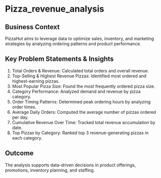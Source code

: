 # Pizza_revenue_analysis

## Business Context
PizzaHut aims to leverage data to optimize sales, inventory, and marketing strategies by analyzing ordering patterns and product performance.

## Key Problem Statements & Insights
1. Total Orders & Revenue: Calculated total orders and overall revenue.
2. Top-Selling & Highest Revenue Pizzas: Identified most ordered and highest-earning pizzas.
3. Most Popular Pizza Size: Found the most frequently ordered pizza size.
4. Category Performance: Analyzed demand and revenue by pizza category.
5. Order Timing Patterns: Determined peak ordering hours by analyzing order times.
6. Average Daily Orders: Computed the average number of pizzas ordered per day.
7. Cumulative Revenue Over Time: Tracked total revenue accumulation by date.
8. Top Pizzas by Category: Ranked top 3 revenue-generating pizzas in each category.

## Outcome
The analysis supports data-driven decisions in product offerings, promotions, inventory planning, and staffing.
